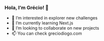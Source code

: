  ### Hola, I’m Grécio! 👋


- 👀 I’m interested in explorer new challenges
- 🌱 I’m currently learning Next.js 
- 💞️ I’m looking to collaborate on new projects
- 📫 You can check greciodiogo.com

<!---
greciodiogo/greciodiogo is a ✨ special ✨ repository because its `README.md` (this file) appears on your GitHub profile.
You can click the Preview link to take a look at your changes.
--->
